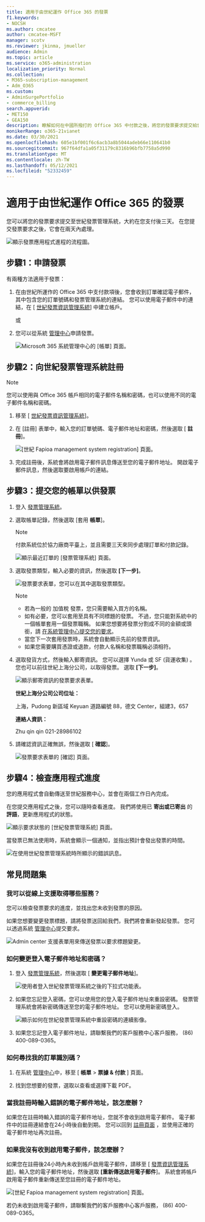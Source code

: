 ```yaml
---
title: 適用于由世紀運作 Office 365 的發票
f1.keywords:
- NOCSH
ms.author: cmcatee
author: cmcatee-MSFT
manager: scotv
ms.reviewer: jkinma, jmueller
audience: Admin
ms.topic: article
ms.service: o365-administration
localization_priority: Normal
ms.collection:
- M365-subscription-management
- Adm_O365
ms.custom:
- AdminSurgePortfolio
- commerce_billing
search.appverid:
- MET150
- GEA150
description: 瞭解如何在中國所撥打的 Office 365 中付款之後，將您的發票要求提交給世紀發票管理系統。
monikerRange: o365-21vianet
ms.date: 03/30/2021
ms.openlocfilehash: 605e1bf001f6c6acb3a8b5044adeb66e110641b0
ms.sourcegitcommit: 967f64dfa1a05f31179c8316b96bfb7758a5d990
ms.translationtype: MT
ms.contentlocale: zh-TW
ms.lasthandoff: 05/12/2021
ms.locfileid: "52332459"
---
```

# <a name="apply-for-a-fapiao-for-office-365-operated-by-21vianet"></a>適用于由世紀運作 Office 365 的發票

您可以將您的發票要求提交至世紀發票管理系統，大約在您支付後三天。 在您提交發票要求之後，它會在兩天內處理。
  
![顯示發票應用程式進程的流程圖。](../../media/bf14884a-53f9-4c53-971c-b9b8ad6ec8d3.png)
  
## <a name="step-1-apply-for-a-fapiao"></a>步驟1：申請發票

有兩種方法適用于發票：
  
1. 在由世紀所運作的 Office 365 中支付款項後，您會收到訂單確認電子郵件，其中包含您的訂單號碼和發票管理系統的連結。 您可以使用電子郵件中的連結，在 [ <a href="https://go.microsoft.com/fwlink/p/?linkid=837466" target="_blank">世紀發票資訊管理系統</a>] 中建立帳戶。

    或

2. 您可以從系統 <a href="https://go.microsoft.com/fwlink/p/?linkid=850627" target="_blank">管理中心</a>申請發票。

    ![Microsoft 365 系統管理中心的 [帳單] 頁面。](../../media/a6e3b953-abd4-46aa-a910-08c517915a21.png)
  
## <a name="step-2-register-with-the-21vianet-fapiao-management-system"></a>步驟2：向世紀發票管理系統註冊

> [!NOTE]
> 您可以使用與 Office 365 帳戶相同的電子郵件名稱和密碼，也可以使用不同的電子郵件名稱和密碼。
  
1. 移至 [ <a href="https://go.microsoft.com/fwlink/p/?linkid=837466" target="_blank">世紀發票資訊管理系統</a>]。

2. 在 [註冊] 表單中，輸入您的訂單號碼、電子郵件地址和密碼，然後選取 [ **註冊**]。

    ![[世紀 Fapioa management system registration] 頁面。](../../media/60d39184-95b2-4ea4-a8a2-3e11763bec87.png)
  
3. 完成註冊後，系統會將啟用電子郵件訊息傳送至您的電子郵件地址。 開啟電子郵件訊息，然後選取要啟用帳戶的連結。

## <a name="step-3-submit-your-bill-for-a-fapiao"></a>步驟3：提交您的帳單以供發票

1. 登入 <a href="https://go.microsoft.com/fwlink/p/?linkid=837465" target="_blank">發票管理系統</a>。

2. 選取帳單記錄，然後選取 [套用 **帳單**]。

    > [!NOTE]
    > 付款系統位於協力廠商平臺上，並且需要三天來同步處理訂單和付款記錄。
  
    ![顯示最近訂單的 [發票管理系統] 頁面。](../../media/b319767d-1d10-4cb4-b270-c5fbcee1368e.png)
  
3. 選取發票類型，輸入必要的資訊，然後選取 **[下一步]**。

    ![發票要求表單，您可以在其中選取發票類型。](../../media/56fe3db1-c20f-4082-a39d-02d7ac41fec8.png)
  
    > [!NOTE]
    > - 若為一般的 加值稅 發票，您只需要輸入買方的名稱。
    > - 如有必要，您可以套用至具有不同標題的發票。 不過，您只能對系統中的一個帳單套用一個發票職稱。 如果您想要將發票分割成不同的金額或頭銜，請 <a href="https://portal.partner.microsoftonline.cn/Support/SupportOverview.aspx" target="_blank">在系統管理中心提交您的要求</a>。
    > - 當您下一次套用發票時，系統會自動顯示先前的發票資訊。
    > - 如果您需要購買憑證或退款，付款人名稱和發票職稱必須相符。

4. 選取發貨方式，然後輸入郵寄資訊。 您可以選擇 Yunda 或 SF (貨運收集) 。 您也可以前往世紀上海分公司，以取得發票。 選取 **[下一步]**。

    ![顯示郵寄資訊的發票要求表單。](../../media/bba500b4-a51d-477b-81a7-9113b08d39f1.png)
  
    **世紀上海分公司公司位址：**

    上海，Pudong 新區域 Keyuan 道路編號 88，德文 Center，組建3，657

    **連絡人資訊：**

    Zhu qin qin 021-28986102

5. 請確認資訊正確無誤，然後選取 [ **確認**]。

    ![發票要求表單的 [確認] 頁面。](../../media/18706d9d-defc-4285-8fd3-990448b44a18.png)
  
## <a name="step-4-check-application-progress"></a>步驟4：檢查應用程式進度

您的應用程式會自動傳送至世紀服務中心，並會在兩個工作日內完成。
  
在您提交應用程式之後，您可以隨時查看進度。 我們將使用已 **寄出或已寄出** 的 **評語**，更新應用程式的狀態。
  
![顯示要求狀態的 [世紀發票管理系統] 頁面。](../../media/6cd696ec-d630-4fce-9f27-935a0d5f0ebe.png)
  
當發票已無法使用時，系統會顯示一個通知，並指出預計會發出發票的時間。
  
![在使用世紀發票管理系統時所顯示的錯誤訊息。](../../media/effe0796-83aa-4a91-a488-15d6f58c01dc.png)
  
## <a name="faqs"></a>常見問題集

### <a name="what-services-can-i-get-from-online-support"></a>我可以從線上支援取得哪些服務？

您可以檢查發票要求的進度，並找出您未收到發票的原因。
  
如果您想要變更發票標題，請將發票送回給我們，我們將會重新發起發票。 您可以透過系統 <a href="https://portal.partner.microsoftonline.cn/Support/SupportOverview.aspx" target="_blank">管理中心</a>提交要求。
  
![Admin center 支援表單用來傳送發票以要求標題變更。](../../media/2a413e9e-f30b-4f26-adbf-6287cc217a0f.png)
  
### <a name="how-do-i-change-my-login-email-address-and-password"></a>如何變更登入電子郵件地址和密碼？

1. 登入 <a href="https://go.microsoft.com/fwlink/p/?linkid=837465" target="_blank">發票管理系統</a>，然後選取 [ **變更電子郵件地址**]。

    ![使用者登入世紀發票管理系統之後的下拉式功能表。](../../media/ee6de24b-6be2-41e6-8aec-e0c3cb0ea35e.png)
  
2. 如果您忘記登入密碼，您可以使用您的登入電子郵件地址來重設密碼。 發票管理系統會將新密碼傳送至您的電子郵件地址。 您可以使用新密碼登入。

    ![顯示如何在世紀發票管理系統中重設密碼的連續影像。](../../media/2edb0a47-1286-4792-804d-7e84534c8370.png)
  
3. 如果您忘記登入電子郵件地址，請聯繫我們的客戶服務中心客戶服務， (86) 400-089-0365。

### <a name="how-do-i-find-my-order-id"></a>如何尋找我的訂單識別碼？

1. 在系統 [管理中心](https://go.microsoft.com/fwlink/p/?linkid=850627)中，移至 [ **帳單** \> **票據 & 付款** ] 頁面。

2. 找到您想要的發票，選取以查看或選擇下載 PDF。

### <a name="what-if-i-enter-the-wrong-email-address-when-i-register"></a>當我註冊時輸入錯誤的電子郵件地址，該怎麼辦？

如果您在註冊時輸入錯誤的電子郵件地址，您就不會收到啟用電子郵件。 電子郵件中的註冊連結會在24小時後自動到期。 您可以回到 <a href="https://go.microsoft.com/fwlink/p/?linkid=837466" target="_blank">註冊頁面</a> ，並使用正確的電子郵件地址再次註冊。
  
### <a name="what-if-i-dont-receive-an-activation-email"></a>如果我沒有收到啟用電子郵件，該怎麼辦？

如果您在註冊後24小時內未收到帳戶啟用電子郵件，請移至 [ <a href="https://go.microsoft.com/fwlink/p/?linkid=837466" target="_blank">發票資訊管理系統</a>]，輸入您的電子郵件地址，然後選取 **[重新傳送啟用電子郵件**]。 系統會將帳戶啟用電子郵件重新傳送至您註冊的電子郵件地址。
  
![[世紀 Fapioa management system registration] 頁面。](../../media/60d39184-95b2-4ea4-a8a2-3e11763bec87.png)
  
若仍未收到啟用電子郵件，請聯繫我們的客戶服務中心客戶服務， (86) 400-089-0365。
